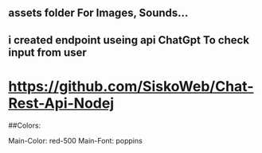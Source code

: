 ## assets folder For Images, Sounds...
## i created endpoint useing api ChatGpt To check input from user 
 # https://github.com/SiskoWeb/Chat-Rest-Api-Nodej
##Colors:

Main-Color: red-500
Main-Font: poppins
